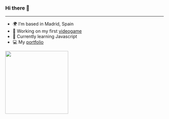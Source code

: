 ### Hi there 👋
--------------------------
- 🌍 I’m based in Madrid, Spain
- 🚀 Working on my first <a href="https://cimaproductions.es" target="_blank">videogame</a>
- 🧠 Currently learning Javascript
- 💻 My <a href="https://mariolopez.website" target="_blank">portfolio</a>

<img src="https://media.giphy.com/media/Kfl09udXYhbjajJwEt/giphy.gif" width="200" />
